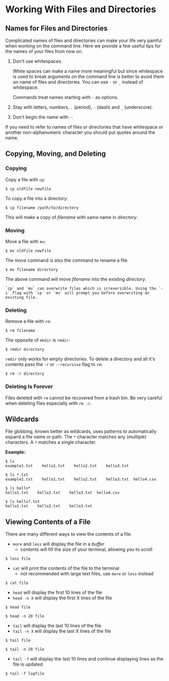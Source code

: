 # Working With Files and Directories

## Names for Files and Directories

Complicated names of files and directories can make your life very painful
when working on the command line. Here we provide a few useful
tips for the names of your files from now on.

1. Don't use whitespaces.

    White spaces can make a name more meaningful
    but since whitespace is used to break arguments on the command line
    is better to avoid them on name of files and directories.
    You can use `-` or `_` instead of whitespace.


    Commands treat names starting with `-` as options.

 2. Stay with letters, numbers, `.` (period), `-` (dash) and `_` (underscore).

 3. Don't begin the name with `-`.
   

 If you need to refer to names of files or directories that have whitespace
 or another non-alphanumeric character you should put quotes around the name.

## Copying, Moving, and Deleting

### Copying
Copy a file with `cp`:
```
$ cp oldfile newfile
```
To copy a file into a directory:
```
$ cp filename /path/to/directory
```
This will make a copy of *filename* with same name in *directory*.

### Moving
Move a file with `mv`:
```
$ mv oldfile newfile
```
The move command is also the command to rename a file.
```
$ mv filename directory
```
The above command will move *filename* into the existing *directory*.

```{note}
`cp` and `mv` can overwrite files which is irreversible. Using the `-i` flag with `cp` or `mv` will prompt you before overwriting an existing file.
```

### Deleting
Remove a file with `rm`:
```
$ rm filename
```
The opposite of `mkdir` is `rmdir`:
```
$ rmdir directory
```
`rmdir` only works for empty directories. To delete a directory and all it's contents pass the `-r` or `--recursive` flag to `rm`:
```
$ rm -r directory
```

### Deleting Is Forever

Files deleted with `rm` cannot be recovered from a trash bin. Be very careful when deleting files especially with `rm -r`.

## Wildcards

File globbing, known better as wildcards, uses patterns to automatically expand a file name or path. The `*` character matches any (multiple) characters. A `?` matches a single character.

**Example:**

```
$ ls
example1.txt    hello1.txt    hello2.txt    hello3.txt
```

```
$ ls *.txt
example1.txt    hello1.txt    hello2.txt    hello3.txt  hello4.csv
```

```
$ ls hello*
hello1.txt    hello2.txt    hello3.txt  hello4.csv
```

```
$ ls hello?.txt
hello1.txt    hello2.txt    hello3.txt
```
## Viewing Contents of a File

There are many different ways to view the contents of a file.

- `more` and `less` will display the file in a *buffer* 
    - contents will fill the size of your terminal, allowing you to scroll
```
$ less file
```

- `cat` will print the contents of the file to the terminal
    - not recommended with large text files, use `more` or `less` instead
```
$ cat file
```

- `head` will display the first 10 lines of the file
- `head -n X` will display the first X lines of the file
```
$ head file

$ head -n 20 file
```
- `tail` will display the last 10 lines of the file
- `tail -n X` will display the last X lines of the file
```
$ tail file

$ tail -n 20 file
```

- `tail -f` will display the last 10 lines and continue displaying lines as the file is updated
```
$ tail -f logfile
```
